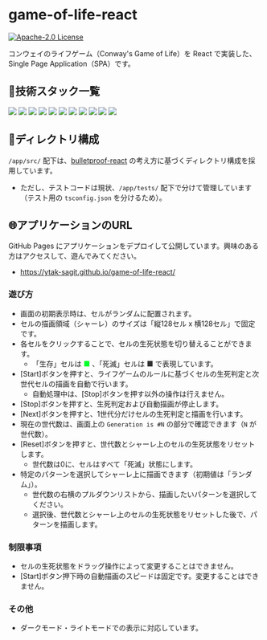 # game-of-life-react

[![Apache-2.0 License](https://img.shields.io/github/license/ytak-sagit/game-of-life-react)](https://github.com/ytak-sagit/game-of-life-react/blob/master/LICENSE)

コンウェイのライフゲーム（Conway's Game of Life）を React で実装した、Single Page Application（SPA）です。

## 🔧技術スタック一覧

<img src="https://img.shields.io/badge/1.1.34-Bun-2f3339.svg?logo=bun&style=for-the-badge">
<img src="https://img.shields.io/badge/5.3.4-Vite-bd34fe.svg?logo=vite&style=for-the-badge">
<img src="https://img.shields.io/badge/18.3.1-React-61dafb.svg?logo=react&style=for-the-badge">
<img src="https://img.shields.io/badge/5.2.2-Typescript-007acc.svg?logo=typescript&style=for-the-badge">
<img src="https://img.shields.io/badge/11.13.0-Emotion-d26ac2.svg?logo=emotion&style=for-the-badge">
<img src="https://img.shields.io/badge/1.8.3-Biome-60a5fa.svg?logo=biome&style=for-the-badge">
<img src="https://img.shields.io/badge/27.1.1-Docker-1488c6.svg?logo=docker&style=for-the-badge">
<img src="https://img.shields.io/badge/2.29.1-Docker_Compose-ff3399.svg?logo=dockercompose&style=for-the-badge">
<img src="https://img.shields.io/badge/-devcontainer-2f3339.svg?logo=devcontainer&style=for-the-badge">
<img src="https://img.shields.io/badge/-GitHub_Actions-2f3339.svg?logo=githubactions&style=for-the-badge">
<img src="https://img.shields.io/badge/-GitHub_Pages-2f3339.svg?logo=githubpages&style=for-the-badge">

## 📂ディレクトリ構成

`/app/src/` 配下は、[bulletproof-react](https://github.com/alan2207/bulletproof-react/tree/master) の考え方に基づくディレクトリ構成を採用しています。
- ただし、テストコードは現状、`/app/tests/` 配下で分けて管理しています（テスト用の `tsconfig.json` を分けるため）。

## 🌐アプリケーションのURL

GitHub Pages にアプリケーションをデプロイして公開しています。興味のある方はアクセスして、遊んでみてください。
- https://ytak-sagit.github.io/game-of-life-react/

### 遊び方

- 画面の初期表示時は、セルがランダムに配置されます。
- セルの描画領域（シャーレ）のサイズは「縦128セル x 横128セル」で固定です。
- 各セルをクリックすることで、セルの生死状態を切り替えることができます。
  - 「生存」セルは <span style="color: #00ff2a; font-size: 1em;">■</span> 、「死滅」セルは <span style="color: #333333; font-size: 1em;">■</span> で表現しています。
- [Start]ボタンを押すと、ライフゲームのルールに基づくセルの生死判定と次世代セルの描画を自動で行います。
  - 自動処理中は、[Stop]ボタンを押す以外の操作は行えません。
- [Stop]ボタンを押すと、生死判定および自動描画が停止します。
- [Next]ボタンを押すと、1世代分だけセルの生死判定と描画を行います。
- 現在の世代数は、画面上の `Generation is #N` の部分で確認できます（`N` が世代数）。
- [Reset]ボタンを押すと、世代数とシャーレ上のセルの生死状態をリセットします。
  - 世代数は0に、セルはすべて「死滅」状態にします。
- 特定のパターンを選択してシャーレ上に描画できます（初期値は「ランダム」）。
  - 世代数の右横のプルダウンリストから、描画したいパターンを選択してください。
  - 選択後、世代数とシャーレ上のセルの生死状態をリセットした後で、パターンを描画します。

### 制限事項

- セルの生死状態をドラッグ操作によって変更することはできません。
- [Start]ボタン押下時の自動描画のスピードは固定です。変更することはできません。

### その他

- ダークモード・ライトモードでの表示に対応しています。
